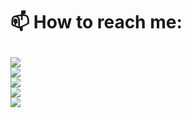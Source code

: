 # 📫 How to reach me:<pre><a href="https://instagram.com/danizular/" rel="nofollow"><img src="https://cdn.exclaimer.com/Handbook%20Images/instagram-icon_32x32.png" style="max-width:100%;"></a> <a href="mailto: danielzular@gmail.com"><img src="https://s2.aconvert.com/convert/p3r68-cdx67/aowsk-vlp24-001.ico" style="max-width:100%;"></a> <a href="https://www.snapchat.com/add/danizular" rel="nofollow"><img src="https://cdn.exclaimer.com/Handbook%20Images/Snapchat_32.png" style="max-width:100%;"></a> <a href="https://twitter.com/daniel_zular" rel="nofollow"><img src="https://cdn.exclaimer.com/Handbook%20Images/twitter-icon_32x32.png" style="max-width:100%;"></a> <a href="https://www.facebook.com/danielzular" rel="nofollow"><img src="https://cdn.exclaimer.com/Handbook%20Images/facebook-icon_32x32.png" style="max-width:100%;"></a>
</pre>
